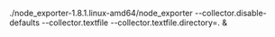 ./node_exporter-1.8.1.linux-amd64/node_exporter --collector.disable-defaults --collector.textfile --collector.textfile.directory=. &
